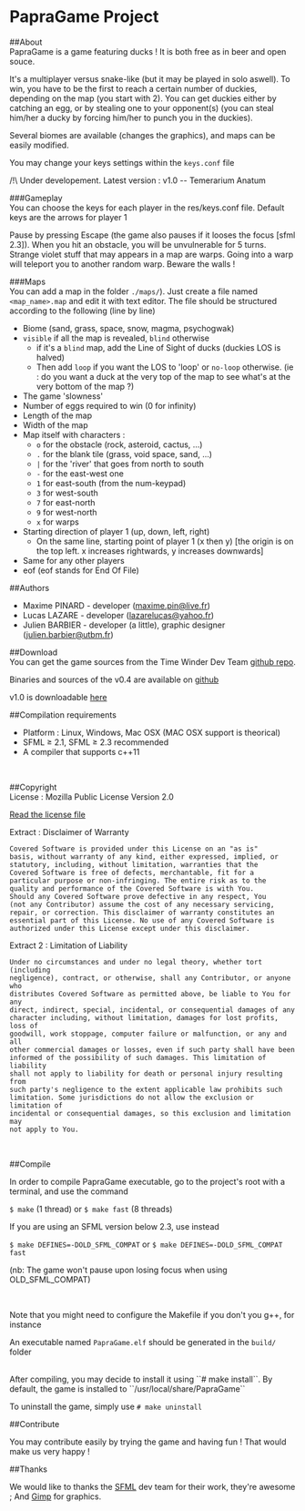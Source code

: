 PapraGame Project
============

##About
<br/>
PapraGame is a game featuring ducks ! It is both free as in beer and open souce.

It's a multiplayer versus snake-like (but it may be played in solo aswell). To win, you have to be the first to reach a certain number of duckies, depending on the map (you start with 2).
You can get duckies either by catching an egg, or by stealing one to your opponent(s) (you can steal him/her a ducky by forcing him/her to punch you in the duckies).

Several biomes are available (changes the graphics), and maps can be easily modified.

You may change your keys settings within the ``keys.conf`` file

/!\ Under developement. Latest version : v1.0 -- Temerarium Anatum
<br/>

###Gameplay
<br/>
You can choose the keys for each player in the res/keys.conf file. Default keys are the arrows for player 1

Pause by pressing Escape (the game also pauses if it looses the focus [sfml 2.3]).
When you hit an obstacle, you will be unvulnerable for 5 turns. Strange violet stuff that may appears in a map are warps. Going into a warp will teleport you to another random warp. Beware the walls !

###Maps
<br/>
You can add a map in the folder `./maps/`). Just create a file named ``<map_name>.map`` and edit it with text editor.
The file should be structured according to the following (line by line)
+ Biome (sand, grass, space, snow, magma, psychogwak)
+ ``visible`` if all the map is revealed, ``blind`` otherwise
    + if it's a ``blind`` map, add the Line of Sight of ducks (duckies LOS is halved)
    + Then add ``loop`` if you want the LOS to 'loop' or ``no-loop`` otherwise. (ie : do you want a duck at the very top of the map to see what's at the very bottom of the map ?)
+ The game 'slowness'
+ Number of eggs required to win (0 for infinity)
+ Length of the map
+ Width of the map
+ Map itself with characters :
    + ``o`` for the obstacle (rock, asteroid, cactus, …)
    + ``.`` for the blank tile (grass, void space, sand, …)
    + ``|`` for the 'river' that goes from north to south
    + ``-`` for the east-west one
    + ``1`` for east-south (from the num-keypad)
    + ``3`` for west-south
    + ``7`` for east-north
    + ``9`` for west-north
    + ``x`` for warps
+ Starting direction of player 1 (up, down, left, right)
    + On the same line, starting point of player 1 (x then y) [the origin is on the top left. x increases rightwards, y increases downwards]
+ Same for any other players
+ eof
(eof stands for End Of File)

##Authors
<br/>
+ Maxime PINARD - developer (maxime.pin@live.fr)
+ Lucas LAZARE - developer (lazarelucas@yahoo.fr)
+ Julien BARBIER - developer (a little), graphic designer (julien.barbier@utbm.fr)

##Download
<br/>
You can get the game sources from the Time Winder Dev Team [github repo](https://github.com/TiWinDeTea/PapraGame).

Binaries and sources of the v0.4 are available on [github](https://github.com/TiWinDeTea/PapraGame/releases/tag/v0.4)

v1.0 is downloadable [here](https://github.com/TiWinDeTea/PapraGame/releases/tag/v1.0)
<br/>

##Compilation requirements
<br/>
+ Platform : Linux, Windows, Mac OSX (MAC OSX support is theorical)
+ SFML ≥ 2.1, SFML ≥ 2.3 recommended
+ A compiler that supports c++11
<br/>

##Copyright
<br/>
License : Mozilla Public License Version 2.0

[Read the license file](LICENSE.md)

Extract : Disclaimer of Warranty

    Covered Software is provided under this License on an "as is"
    basis, without warranty of any kind, either expressed, implied, or
    statutory, including, without limitation, warranties that the
    Covered Software is free of defects, merchantable, fit for a
    particular purpose or non-infringing. The entire risk as to the
    quality and performance of the Covered Software is with You.
    Should any Covered Software prove defective in any respect, You
    (not any Contributor) assume the cost of any necessary servicing,
    repair, or correction. This disclaimer of warranty constitutes an
    essential part of this License. No use of any Covered Software is
    authorized under this License except under this disclaimer.

Extract 2 : Limitation of Liability

    Under no circumstances and under no legal theory, whether tort (including
    negligence), contract, or otherwise, shall any Contributor, or anyone who
    distributes Covered Software as permitted above, be liable to You for any
    direct, indirect, special, incidental, or consequential damages of any
    character including, without limitation, damages for lost profits, loss of
    goodwill, work stoppage, computer failure or malfunction, or any and all
    other commercial damages or losses, even if such party shall have been
    informed of the possibility of such damages. This limitation of liability
    shall not apply to liability for death or personal injury resulting from
    such party's negligence to the extent applicable law prohibits such
    limitation. Some jurisdictions do not allow the exclusion or limitation of
    incidental or consequential damages, so this exclusion and limitation may
    not apply to You.

<br/>

##Compile

In order to compile PapraGame executable, go to the project's root with a terminal, and use the command

``$ make`` (1 thread) or ``$ make fast`` (8 threads)

If you are using an SFML version below 2.3, use instead

``$ make DEFINES=-DOLD_SFML_COMPAT`` or ``$ make DEFINES=-DOLD_SFML_COMPAT fast``

(nb: The game won't pause upon losing focus when using OLD_SFML_COMPAT)

<br/>

Note that you might need to configure the Makefile if you don't you g++, for instance

An executable named `PapraGame.elf` should be generated in the `build/` folder

<br/>
After compiling, you may decide to install it using ``# make install``. By default, the game is installed to ``/usr/local/share/PapraGame``

To uninstall the game, simply use ``# make uninstall``

##Contribute

You may contribute easily by trying the game and having fun ! That would make us very happy !

##Thanks

We would like to thanks the [SFML](http://www.sfml-dev.org/) dev team for their work, they're awesome ; And [Gimp](https://www.gimp.org/) for graphics.
